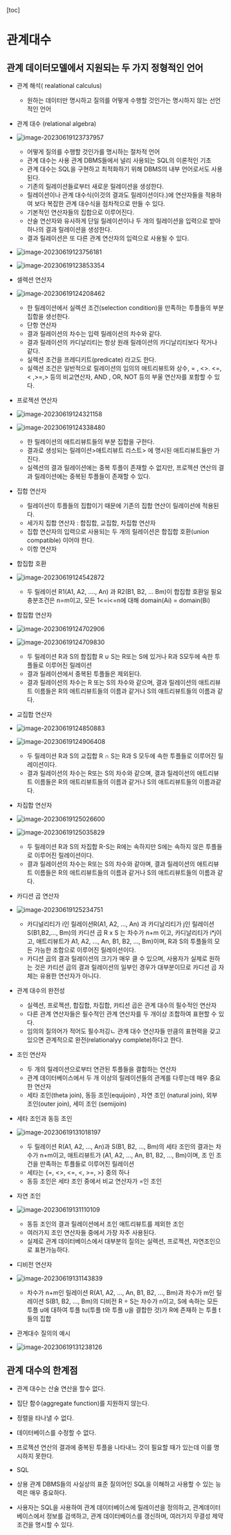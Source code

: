[toc]



# 관계대수





## 관계 데이터모델에서 지원되는 두 가지 정형적인 언어

* 관계 해석( realational calculus)
  * 원하는 데이터만 명시하고 질의를 어떻게 수행할 것인가는 명시하지 않는 선언적인 언어
* 관계 대수 (relational algebra)
* ![image-20230619123737957](./images/image-20230619123737957.png)
  * 어떻게 질의를 수행할 것인가를 명시하는 절차적 언어
  * 관계 대수는 사용 관계 DBMS들에서 널리 사용되는 SQL의 이론적인 기초
  * 관계 대수는 SQL을 구현하고 최적화하기 위해 DBMS의 내부 언어로서도 사용된다.
  * 기존의 릴레이션들로부터 새로운 릴레이션을 생성한다.
  * 릴레이션이나 관계 대수식(이것의 결과도 릴레이션이다.)에 연산자들을 적용하여 보다 복잡한 관계 대수식을 점차적으로 만들 수 있다.
  * 기본적인 연산자들의 집합으로 이루어진다.
  * 산술 연산자와 유사하게 단일 릴레이션이나 두 개의 릴레이션을 입력으로 받아 하나의 결과 릴레이션을 생성한다.
  * 결과 릴레이션은 또 다른 관계 연산자의 입력으로 사용될 수 있다.

* ![image-20230619123756181](./images/image-20230619123756181.png)

* ![image-20230619123853354](./images/image-20230619123853354.png)

* 셀렉션 연산자

* ![image-20230619124208462](./images/image-20230619124208462.png)

  * 한 릴레이션에서 실렉션 조건(selection condition)을 만족하는 투플들의 부분 집합을 생선한다.
  * 단항 연산자
  * 결과 릴레이션의 차수는 입력 릴레이션의 차수와 같다.
  * 결과 릴레이션의 카디날리티는 항상 원래 릴레이션의 카디날리티보다 작거나 같다.
  * 실렉션 조건을 프레디키트(predicate) 라고도 한다.
  * 실렉션 조건은 일반적으로 릴레이션의 임의의 애트리뷰트와 상수, = , <>. <=,< ,>=,> 등의 비교연산자, AND , OR, NOT 등의 부울 연산자를 포함할 수 있다.

  

* 프로젝션 연산자

* ![image-20230619124321158](./images/image-20230619124321158.png)

* ![image-20230619124338480](./images/image-20230619124338480.png)

  * 한 릴레이션의 애트리뷰트들의 부분 집합을 구한다.
  * 결과로 생성되는 릴레이션>애트리뷰트 리스트> 에 명시된 애트리뷰트들만 가진다.
  * 실렉션의 결과 릴레이션에는 중복 투플이 존재할 수 없지만, 프로젝션 연산의 결과 릴레이션에는 중복된 투플들이 존재할 수 있다.



* 집합 연산자 
  * 릴레이션이 투플들의 집합이기 때문에 기존의 집합 연산이 릴레이션에 적용된다.
  * 세가지 집합 연산자 : 합집합, 교집합, 차집합 연산자 
  * 집합 연산자의 입력으로 사용되는 두 개의 릴레이션은 합집합 호환(union compatible) 이어야 한다.
  * 이항 연산자



* 합집합 호환
* ![image-20230619124542872](./images/image-20230619124542872.png)
  * 두 릴레이션 R1(A1, A2, ...., An) 과 R2(B1, B2, ... Bm)이 합집합 호환일 필요 충분조건은 n=m이고, 모든 1<=i<=n에 대해 domain(Ai) = domain(Bi)



* 합집합 연산자
* ![image-20230619124702906](./images/image-20230619124702906.png)
* ![image-20230619124709830](./images/image-20230619124709830.png)
  * 두 릴레이션 R과 S의 합집합 R ∪ S는 R또는 S에 있거나 R과 S모두에 속한 투플들로 이루어진 릴레이션
  * 결과 릴레이션에서 중복된 투플들은 제외된다.
  * 결과 릴레이션의 차수는 R 또는 S의 차수와 같으며, 결과 릴레이션의 애트리뷰트 이름들은 R의 애트리뷰트들의 이름과 같거나 S의 애트리뷰트들의 이름과 같다. 



* 교집합 연산자

* ![image-20230619124850883](./images/image-20230619124850883.png)

* ![image-20230619124906408](./images/image-20230619124906408.png)

  * 두 릴레이션 R과 S의 교집합 R ∩ S는 R과 S 모두에 속한 투플들로 이루어진 릴레이션이다.
  * 결과 릴레이션의 차수는 R또는 S의 차수와 같으며, 결과 릴레이션의 애트리뷰트 이름들은 R의 애트리뷰트들의 이름과 같거나 S의 애트리뷰트들의 이름과같다.

  

* 차집합 연산자

* ![image-20230619125026600](./images/image-20230619125026600.png)

* ![image-20230619125035829](./images/image-20230619125035829.png)

  * 두 릴레이션 R과 S의 차집합 R-S는 R에는 속하지만 S에는 속하지 않은 투플들로 이루어진 릴레이션이다.
  * 결과 릴레이션의 차수는 R또는 S의 차수와 같아며, 결과 릴레이션의 애트리뷰트 이름들은 R의 애트리뷰트들의 이름과 같거나 S의 애트리뷰트들의 이름과 같다. 

  

* 카디션 곱 연산자

* ![image-20230619125234751](./images/image-20230619125234751.png)

  * 카디널리티가 i인 릴레이션R(A1, A2, ..., An) 과 카디날리티가 j인 릴레이션 S(B1,B2,..., Bm)의 카디션 곱 R x S 는 차수가 n+m 이고, 카디날리티가 i*j이고, 애트리뷰트가 A1, A2, ..., An, B1, B2, ..., Bm)이며, R과 S의 투플들의 모든 가능한 조합으로 이루어진 릴레이션이다.
  * 카디션 곱의 결과 릴레이션의 크기가 매우 클 수 있으며, 사용자가 실제로 원하는 것은 카티션 곱의 결과 릴레이션의 일부인 경우가 대부분이므로 카디션 곱 자체는 유용한 연산자가 아니다. 



* 관계 대수의 완전성
  *  실렉션, 프로젝션, 합집합, 차집합, 카티션 곱은 관계 대수의 필수적인 연산자
  * 다른 관계 연산자들은 필수적인 관계 연산자를 두 개이상 조합하여 표현할 수 있다.
  * 임의의 질의어가 적어도 필수저깅ㄴ 관계 대수 연산자들 만큼의 표현력을 갖고 있으면 관계적으로 완전(relationalyy complete)하다고 한다.



* 조인 연산자

  * 두 개의 릴레이션으로부터 연관된 투플들을 결합하는 연산자
  * 관계 데이터베이스에서 두 개 이상의 릴레이션들의 관계를 다루는데 매우 중요한 연산자
  * 세타 조인(theta join), 동등 조인(equijoin) , 자연 조인 (natural join), 외부 조인(outer join), 세미 조인 (semijoin) 

  

* 세타 조인과 동등 조인

* ![image-20230619131018197](./images/image-20230619131018197.png)

  *  두 릴레이션 R(A1, A2, ..., An)과 S(B1, B2, ..., Bm)의 세타 조인의 결과는 차수가 n+m이고, 애트리뷰트가 (A1, A2, ..., An, B1, B2, ..., Bm)이며, 조 인 조건을 만족하는 투플들로 이루어진 릴레이션
  * 세타는 {=, <>, <=, <, >=, >} 중의 하나
  * 동등 조인은 세타 조인 중에서 비교 연산자가 =인 조인

  

* 자연 조인

* ![image-20230619131110109](./images/image-20230619131110109.png)

  * 동등 조인의 결과 릴레이션에서 조인 애트리뷰트를 제외한 조인
  * 여러가지 조인 연산자들 중에서 가장 자주 사용된다.
  * 실제로 관계 데이터베이스에서 대부분의 질의는 실렉션, 프로젝션, 자연조인으로 표현가능하다.

  

* 디비전 연산자

* ![image-20230619131143839](./images/image-20230619131143839.png)

  * 차수가 n+m인 릴레이션 R(A1, A2, ..., An, B1, B2, ..., Bm)과 차수가 m인 릴레이션 S(B1, B2, ..., Bm)의 디비전 R ÷ S는 차수가 n이고, S에 속하는 모든 투플 u에 대하여 투플 tu(투플 t와 투플 u을 결합한 것)가 R에 존재하 는 투플 t들의 집합

* 관계대수 질의의 예시
* ![image-20230619131238126](./images/image-20230619131238126.png)

## 관계 대수의 한계점

* 관계 대수는 산술 연산을 할수 없다.
* 집단 함수(aggregate function)를 지원하지 않는다.
* 정렬을 타나낼 수 없다.
* 데이터베이스를 수정할 수 없다.
* 프로젝션 연산의 결과에 중복된 투플을 나타내느 것이 필요할 때가 있는데 이를 명시하지 못한다. 





*  SQL 
  * 상용 관계 DBMS들의 사실상의 표준 질의어인 SQL을 이해하고 사용할 수 있는 능력은 매우 중요하다.
  * 사용자는 SQL을 사용하여 관계 데이터베이스에 릴레이션을 정의하고, 관계데이터베이스에서 정보를 검색하고, 관계 데이터베이스를 갱신하며, 여러가지 무결성 제약조건을 명시할 수 있다.
